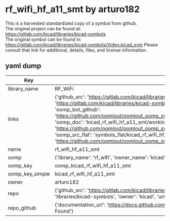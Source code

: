 # rf_wifi_hf_a11_smt by arturo182  
This is a harvested standardized copy of a symbol from github.  
The original project can be found at:  
https://gitlab.com/kicad/libraries/kicad-symbols  
The original symbol can be found in:
https://gitlab.com/kicad/libraries/kicad-symbols/Video.kicad_sym
Please consult that link for additional, details, files, and license information.  
## yaml dump  
| Key | Value |  
| --- | --- |  
| library_name | RF_WiFi |  
| links | {'github_src': 'https://gitlab.com/kicad/libraries/kicad-symbols/Video.kicad_sym', 'github_src_repo': 'https://gitlab.com/kicad/libraries/kicad-symbols', 'oomp_bot': 'kicad_rf_wifi_hf_a11_smt/working', 'oomp_bot_github': 'https://github.com/oomlout/oomlout_oomp_symbol_bot/tree/main/kicad_rf_wifi_hf_a11_smt/working', 'oomp_doc': 'kicad_rf_wifi_hf_a11_smt/working', 'oomp_doc_github': 'https://github.com/oomlout/oomlout_oomp_symbol_doc/tree/main/kicad_rf_wifi_hf_a11_smt/working', 'oomp_src_flat': 'symbols_flat/kicad_rf_wifi_hf_a11_smt/working', 'oomp_src_flat_github': 'https://github.com/oomlout/oomlout_oomp_symbol_src/tree/main/kicad_rf_wifi_hf_a11_smt/working'} |  
| name | rf_wifi_hf_a11_smt |  
| oomp | {'library_name': 'rf_wifi', 'owner_name': 'kicad', 'symbol_name': 'rf_wifi_hf_a11_smt'} |  
| oomp_key | oomp_kicad_rf_wifi_hf_a11_smt |  
| oomp_key_simple | kicad_rf_wifi_hf_a11_smt |  
| owner | arturo182 |  
| repo | {'github_src': 'https://gitlab.com/kicad/libraries/kicad-symbols/Video.kicad_sym', 'name': 'libraries/kicad-symbols', 'owner': 'kicad', 'url': 'https://gitlab.com/kicad/libraries/kicad-symbols'} |  
| repo_github | {'documentation_url': 'https://docs.github.com/rest/repos/repos#get-a-repository', 'message': 'Not Found'} |  

